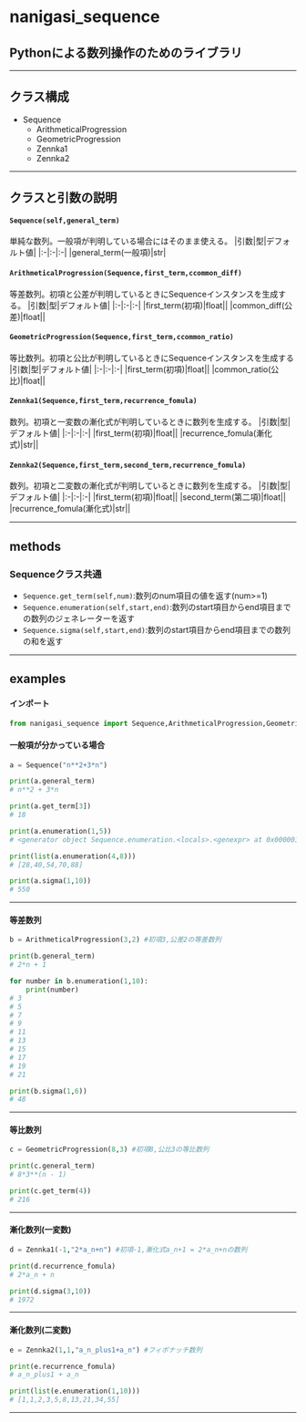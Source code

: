 # nanigasi_sequence
## Pythonによる数列操作のためのライブラリ
---
## クラス構成
+ Sequence
  + ArithmeticalProgression
  + GeometricProgression
  + Zennka1
  + Zennka2
---
## クラスと引数の説明
#### `Sequence(self,general_term)`
単純な数列。一般項が判明している場合にはそのまま使える。
|引数|型|デフォルト値|
|:-|:-|:-|
|general_term(一般項)|str|

#### `ArithmeticalProgression(Sequence,first_term,ccommon_diff)`
等差数列。初項と公差が判明しているときにSequenceインスタンスを生成する。
|引数|型|デフォルト値|
|:-|:-|:-|
|first_term(初項)|float||
|common_diff(公差)|float||

#### `GeometricProgression(Sequence,first_term,ccommon_ratio)`
等比数列。初項と公比が判明しているときにSequenceインスタンスを生成する
|引数|型|デフォルト値|
|:-|:-|:-|
|first_term(初項)|float||
|common_ratio(公比)|float||

#### `Zennka1(Sequence,first_term,recurrence_fomula)`
数列。初項と一変数の漸化式が判明しているときに数列を生成する。
|引数|型|デフォルト値|
|:-|:-|:-|
|first_term(初項)|float||
|recurrence_fomula(漸化式)|str||

#### `Zennka2(Sequence,first_term,second_term,recurrence_fomula)`
数列。初項と二変数の漸化式が判明しているときに数列を生成する。
|引数|型|デフォルト値|
|:-|:-|:-|
|first_term(初項)|float||
|second_term(第二項)|float||
|recurrence_fomula(漸化式)|str||

---
## methods
### Sequenceクラス共通
+ `Sequence.get_term(self,num)`:数列のnum項目の値を返す(num>=1)
+ `Sequence.enumeration(self,start,end)`:数列のstart項目からend項目までの数列のジェネレーターを返す
+ `Sequence.sigma(self,start,end)`:数列のstart項目からend項目までの数列の和を返す

---
## examples
#### インポート
```python
from nanigasi_sequence import Sequence,ArithmeticalProgression,GeometricProgression,Zennka1,Zennka2
```
#### 一般項が分かっている場合
```python
a = Sequence("n**2+3*n")

print(a.general_term)
# n**2 + 3*n

print(a.get_term[3])
# 18

print(a.enumeration(1,5))
# <generator object Sequence.enumeration.<locals>.<genexpr> at 0x000001D0A632FD68>

print(list(a.enumeration(4,8)))
# [28,40,54,70,88]

print(a.sigma(1,10))
# 550
```
---
#### 等差数列
```python
b = ArithmeticalProgression(3,2) #初項3,公差2の等差数列

print(b.general_term)
# 2*n + 1

for number in b.enumeration(1,10):
    print(number)
# 3
# 5
# 7
# 9
# 11
# 13
# 15
# 17
# 19
# 21

print(b.sigma(1,6))
# 48
```
---
#### 等比数列
```python
c = GeometricProgression(8,3) #初項8,公比3の等比数列

print(c.general_term)
# 8*3**(n - 1)

print(c.get_term(4))
# 216
```
---
#### 漸化数列(一変数)
```python
d = Zennka1(-1,"2*a_n+n") #初項-1,漸化式a_n+1 = 2*a_n+nの数列

print(d.recurrence_fomula)
# 2*a_n + n

print(d.sigma(3,10))
# 1972
```

---
#### 漸化数列(二変数)
```python
e = Zennka2(1,1,"a_n_plus1+a_n") #フィボナッチ数列

print(e.recurrence_fomula)
# a_n_plus1 + a_n

print(list(e.enumeration(1,10)))
# [1,1,2,3,5,8,13,21,34,55]
```
---

